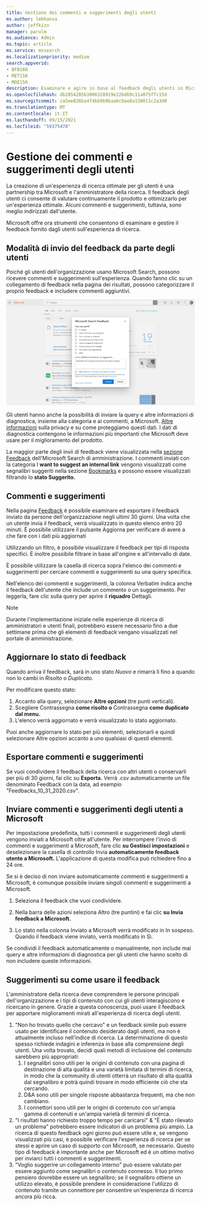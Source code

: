 ```yaml
---
title: Gestione dei commenti e suggerimenti degli utenti
ms.author: lebhansa
author: jeffkizn
manager: parulm
ms.audience: Admin
ms.topic: article
ms.service: mssearch
ms.localizationpriority: medium
search.appverid:
- BFB160
- MET150
- MOE150
description: Esaminare e agire in base al feedback degli utenti in Microsoft Search
ms.openlocfilehash: db2854205b3006328919e22bd69c11a075ffc15d
ms.sourcegitcommit: ca5ee826ba4f4bb9b9baabc9ae8a130011c2a3d0
ms.translationtype: MT
ms.contentlocale: it-IT
ms.lasthandoff: 09/15/2021
ms.locfileid: "59375478"
---
```

# <a name="managing-user-feedback"></a>Gestione dei commenti e suggerimenti degli utenti

La creazione di un'esperienza di ricerca ottimale per gli utenti è una partnership tra Microsoft e l'amministratore della ricerca. Il feedback degli utenti ci consente di valutare continuamente il prodotto e ottimizzarlo per un'esperienza ottimale. Alcuni commenti e suggerimenti, tuttavia, sono meglio indirizzati dall'utente.

Microsoft offre ora strumenti che consentono di esaminare e gestire il feedback fornito dagli utenti sull'esperienza di ricerca.

## <a name="how-users-submit-feedback"></a>Modalità di invio del feedback da parte degli utenti

Poiché gli utenti dell'organizzazione usano Microsoft Search, possono ricevere commenti e suggerimenti sull'esperienza. Quando fanno clic su un collegamento di feedback nella pagina dei risultati, possono categorizzare il proprio feedback e includere commenti aggiuntivi.

![Modulo di feedback globale.](media/feedback/feedback-global-dialog.png)

Gli utenti hanno anche la possibilità di inviare la query e altre informazioni di diagnostica, insieme alla categoria e ai commenti, a Microsoft. [Altre informazioni](https://privacy.microsoft.com/en-US/privacystatement) sulla privacy e su come proteggiamo questi dati. I dati di diagnostica contengono le informazioni più importanti che Microsoft deve usare per il miglioramento del prodotto.

La maggior parte degli invii di feedback viene visualizzata nella [sezione Feedback](https://admin.microsoft.com/Adminportal/Home#/MicrosoftSearch/feedback) dell'Microsoft Search di amministrazione. I commenti inviati con la categoria I **want to suggest an internal link** vengono visualizzati come segnalibri suggeriti nella sezione [Bookmarks](https://admin-ignite.microsoft.com/Adminportal/Home#/MicrosoftSearch/bookmarks) e possono essere visualizzati filtrando lo **stato Suggerito.**

## <a name="review-feedback"></a>Commenti e suggerimenti

Nella pagina [Feedback](https://admin.microsoft.com/Adminportal/Home#/MicrosoftSearch/feedback) è possibile esaminare ed esportare il feedback inviato da persone dell'organizzazione negli ultimi 30 giorni. Una volta che un utente invia il feedback, verrà visualizzato in questo elenco entro 20 minuti. È possibile utilizzare il pulsante Aggiorna per verificare di avere a che fare con i dati più aggiornati

Utilizzando un filtro, è possibile visualizzare il feedback per tipi di risposta specifici. È inoltre possibile filtrare in base all'origine e all'intervallo di date.

È possibile utilizzare la casella di ricerca sopra l'elenco dei commenti e suggerimenti per cercare commenti e suggerimenti su una query specifica.

Nell'elenco dei commenti e suggerimenti, la colonna Verbatim indica anche il feedback dell'utente che include un commento o un suggerimento. Per leggerla, fare clic sulla query per aprire il **riquadro** Dettagli.

>[!NOTE]
>Durante l'implementazione iniziale nelle esperienze di ricerca di amministratori e utenti finali, potrebbero essere necessario fino a due settimane prima che gli elementi di feedback vengano visualizzati nel portale di amministrazione.

## <a name="update-feedback-state"></a>Aggiornare lo stato di feedback

Quando arriva il feedback, sarà in uno stato *Nuovo* e rimarrà lì fino a quando non lo cambi in *Risolto* o *Duplicato.*

Per modificare questo stato:

1. Accanto alla query, selezionare **Altre opzioni** (tre punti verticali).
1. Scegliere Contrassegna **come risolto o** Contrassegna **come duplicato dal menu.**
1. L'elenco verrà aggiornato e verrà visualizzato lo stato aggiornato.

Puoi anche aggiornare lo stato per più elementi, selezionarli e quindi selezionare Altre opzioni accanto a uno qualsiasi di questi elementi.

## <a name="export-feedback"></a>Esportare commenti e suggerimenti

Se vuoi condividere il feedback della ricerca con altri utenti o conservarli per più di 30 giorni, fai clic su **Esporta.** Verrà .csv automaticamente un file denominato Feedback con la data, ad esempio "Feedbacks_10_31_2020.csv".

## <a name="send-user-feedback-to-microsoft"></a>Inviare commenti e suggerimenti degli utenti a Microsoft

Per impostazione predefinita, tutti i commenti e suggerimenti degli utenti vengono inviati a Microsoft oltre all'utente. Per interrompere l'invio di commenti e suggerimenti a Microsoft, fare clic **su Gestisci impostazioni** e deselezionare la casella di controllo Invia **automaticamente feedback utente a Microsoft.** L'applicazione di questa modifica può richiedere fino a 24 ore.

Se si è deciso di non inviare automaticamente commenti e suggerimenti a Microsoft, è comunque possibile inviare singoli commenti e suggerimenti a Microsoft.

1. Seleziona il feedback che vuoi condividere.
1. Nella barra delle azioni seleziona Altro (tre puntini) e fai clic **su Invia feedback a Microsoft.**

1. Lo stato nella colonna Inviato a Microsoft verrà modificato in In sospeso. Quando il feedback viene inviato, verrà modificato in Sì.

Se condividi il feedback automaticamente o manualmente, non include mai query e altre informazioni di diagnostica per gli utenti che hanno scelto di non includere queste informazioni.

## <a name="suggestions-on-how-to-use-feedback"></a>Suggerimenti su come usare il feedback

L'amministratore della ricerca deve comprendere le persone principali dell'organizzazione e i tipi di contenuto con cui gli utenti interagiscono e ricercano in genere. Grazie a questa conoscenza, puoi usare il feedback per apportare miglioramenti mirati all'esperienza di ricerca degli utenti.

1. "Non ho trovato quello che cercavo" e un feedback simile può essere usato per identificare il contenuto desiderato dagli utenti, ma non è attualmente incluso nell'indice di ricerca. La determinazione di questo spesso richiede indagini e inferenza in base alla comprensione degli utenti. Una volta trovato, decidi quali metodi di inclusione del contenuto sarebbero più appropriati:
    1. I segnalibri sono utili per le origini di contenuto con una pagina di destinazione di alta qualità e una varietà limitata di termini di ricerca, in modo che la community di utenti otterrà un risultato di alta qualità dal segnalibro e potrà quindi trovare in modo efficiente ciò che sta cercando.
    1. D&A sono utili per singole risposte abbastanza frequenti, ma che non cambiano.
    1. I connettori sono utili per le origini di contenuto con un'ampia gamma di contenuti e un'ampia varietà di termini di ricerca.
1. "I risultati hanno richiesto troppo tempo per caricarsi" & "È stato rilevato un problema" potrebbero essere indicatori di un problema più ampio. La ricerca di questo feedback ogni giorno può essere utile e, se vengono visualizzati più casi, è possibile verificare l'esperienza di ricerca per se stessi e aprire un caso di supporto con Microsoft, se necessario. Questo tipo di feedback è importante anche per Microsoft ed è un ottimo motivo per inviarci tutti i commenti e suggerimenti.
1. "Voglio suggerire un collegamento interno" può essere valutato per essere aggiunto come segnalibri o contenuto connesso. Il tuo primo pensiero dovrebbe essere un segnalibro; se il segnalibro ottiene un utilizzo elevato, è possibile prendere in considerazione l'utilizzo di contenuto tramite un connettore per consentire un'esperienza di ricerca ancora più ricca.
